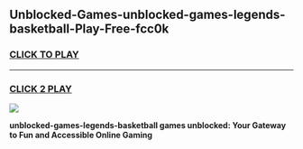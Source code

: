 
## Unblocked-Games-unblocked-games-legends-basketball-Play-Free-fcc0k
<h3>
<a href="https://premium76.site?title=unblocked-games-legends-basketball&ref=18A">CLICK TO PLAY</a></h3>
<hr>

<h3>
<a href="https://premium76.site?title=unblocked-games-legends-basketball&ref=18A">CLICK 2 PLAY</a>
  
</h3>

<a href="https://premium76.site?title=unblocked-games-legends-basketball&ref=18A"><img src="https://clearcache.store/games.png"></a>


**unblocked-games-legends-basketball games unblocked: Your Gateway to Fun and Accessible Online Gaming**
